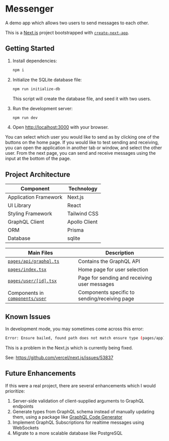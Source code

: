 # Messenger

A demo app which allows two users to send messages to each other.

This is a [Next.js](https://nextjs.org/) project bootstrapped with [`create-next-app`](https://github.com/vercel/next.js/tree/canary/packages/create-next-app).

## Getting Started

1. Install dependencies:

    ```bash
    npm i
    ```

2. Initialize the SQLite database file:

    ```bash
    npm run initialize-db
    ```

    This script will create the database file, and seed it with two users.

3. Run the development server:

    ```bash
    npm run dev
    ```

4. Open [http://localhost:3000](http://localhost:3000) with your browser.

You can select which user you would like to send as by clicking one of the buttons on the home page. If you would like to test sending and receiving, you can open the application in another tab or window, and select the other user. From the next page, you can send and receive messages using the input at the bottom of the page.

## Project Architecture

| Component                 | Technology       |
|---------------------------|------------------|
| Application Framework     | Next.js          |
| UI Library                | React            |
| Styling Framework         | Tailwind CSS     |
| GraphQL Client            | Apollo Client    |
| ORM                       | Prisma           |
| Database                  | sqlite           |

| Main Files                                                 | Description                                    |
|------------------------------------------------------------|------------------------------------------------|
| [`pages/api/graphql.ts`](./pages/api/graphql.ts)           | Contains the GraphQL API                       |
| [`pages/index.tsx`](./pages/index.tsx)                     | Home page for user selection                   |
| [`pages/user/[id].tsx`](./pages/user/[id].tsx)             | Page for sending and receiving user messages   |
| Components in [`components/user`](./components/user)       | Components specific to sending/receiving page  |

## Known Issues

In development mode, you may sometimes come across this error:

```bash
Error: Ensure bailed, found path does not match ensure type (pages/app)
```

This is a problem in the Next.js which is currently being fixed.

See: <https://github.com/vercel/next.js/issues/53837>

## Future Enhancements

If this were a real project, there are several enhancements which I would prioritize:

1. Server-side validation of client-supplied arguments to GraphQL endpoints
2. Generate types from GraphQL schema instead of manually updating them, using a package like [GraphQL Code Generator](https://github.com/dotansimha/graphql-code-generator)
3. Implement GraphQL Subscriptions for realtime messages using WebSockets
4. Migrate to a more scalable database like PostgreSQL
